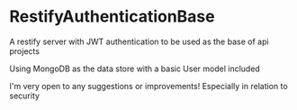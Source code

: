 RestifyAuthenticationBase
=========================

A restify server with JWT authentication to be used as the base of api projects

Using MongoDB as the data store with a basic User model included

I'm very open to any suggestions or improvements!
Especially in relation to security
